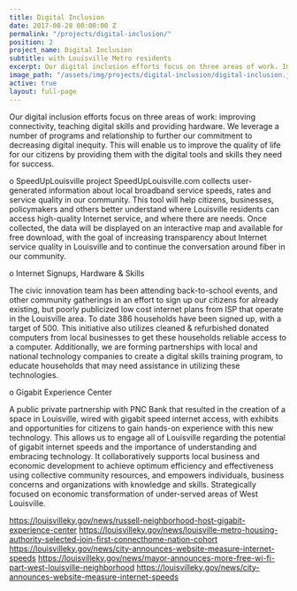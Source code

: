```yaml
---
title: Digital Inclusion
date: 2017-08-28 00:00:00 Z
permalink: "/projects/digital-inclusion/"
position: 2
project_name: Digital Inclusion
subtitle: with Louisville Metro residents
excerpt: Our digital inclusion efforts focus on three areas of work. Improving connectivity, teaching digital skills and providing hardware.
image_path: "/assets/img/projects/digital-inclusion/digital-inclusion.jpg"
active: true
layout: full-page
---
```


Our digital inclusion efforts focus on three areas of work: improving connectivity, teaching digital skills and providing hardware. We leverage a number of programs and relationship to further our commitment to decreasing digital inequity. This will enable us to improve the quality of life for our citizens by providing them with the digital tools and skills they need for success.

o SpeedUpLouisville project SpeedUpLouisville.com collects user-generated information about local broadband service speeds, rates and service quality in our community. This tool will help citizens, businesses, policymakers and others better understand where Louisville residents can access high-quality Internet service, and where there are needs. Once collected, the data will be displayed on an interactive map and available for free download, with the goal of increasing transparency about Internet service quality in Louisville and to continue the conversation around fiber in our community.

o Internet Signups, Hardware & Skills

The civic innovation team has been attending back-to-school events, and other community gatherings in an effort to sign up our citizens for already existing, but poorly publicized low cost internet plans from ISP that operate in the Louisville area. To date 386 households have been signed up, with a target of 500. This initiative also utilizes cleaned & refurbished donated computers from local businesses to get these households reliable access to a computer. Additionally, we are forming partnerships with local and national technology companies to create a digital skills training program, to educate households that may need assistance in utilizing these technologies.

o Gigabit Experience Center

A public private partnership with PNC Bank that resulted in the creation of a space in Louisville, wired with gigabit speed internet access, with exhibits and opportunities for citizens to gain hands-on experience with this new technology. This allows us to engage all of Louisville regarding the potential of gigabit internet speeds and the importance of understanding and embracing technology. It collaboratively supports local business and economic development to achieve optimum efficiency and effectiveness using collective community resources, and empowers individuals, business concerns and organizations with knowledge and skills. Strategically focused on economic transformation of under-served areas of West Louisville.

https://louisvilleky.gov/news/russell-neighborhood-host-gigabit-experience-center
https://louisvilleky.gov/news/louisville-metro-housing-authority-selected-join-first-connecthome-nation-cohort
https://louisvilleky.gov/news/city-announces-website-measure-internet-speeds
https://louisvilleky.gov/news/mayor-announces-more-free-wi-fi-part-west-louisville-neighborhood
https://louisvilleky.gov/news/city-announces-website-measure-internet-speeds
